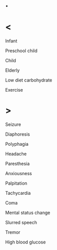 # .

# <

Infant

Preschool child

Child

Elderly

Low diet carbohydrate

Exercise

# >

Seizure

Diaphoresis

Polyphagia

Headache

Paresthesia

Anxiousness

Palpitation

Tachycardia

Coma

Mental status change

Slurred speech

Tremor

High blood glucose
